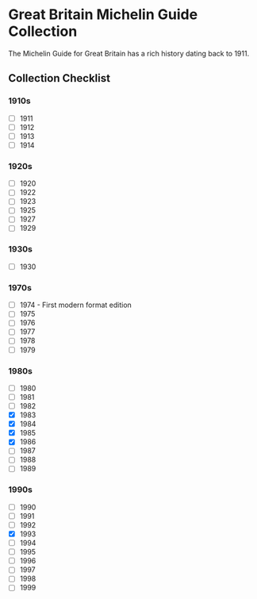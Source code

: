 # Great Britain Michelin Guide Collection

The Michelin Guide for Great Britain has a rich history dating back to 1911.

## Collection Checklist

### 1910s

- [ ] 1911
- [ ] 1912
- [ ] 1913
- [ ] 1914

### 1920s

- [ ] 1920
- [ ] 1922
- [ ] 1923
- [ ] 1925
- [ ] 1927
- [ ] 1929

### 1930s

- [ ] 1930

### 1970s

- [ ] 1974 - First modern format edition
- [ ] 1975
- [ ] 1976
- [ ] 1977
- [ ] 1978
- [ ] 1979

### 1980s

- [ ] 1980
- [ ] 1981
- [ ] 1982
- [x] 1983
- [x] 1984
- [x] 1985
- [x] 1986
- [ ] 1987
- [ ] 1988
- [ ] 1989

### 1990s

- [ ] 1990
- [ ] 1991
- [ ] 1992
- [x] 1993
- [ ] 1994
- [ ] 1995
- [ ] 1996
- [ ] 1997
- [ ] 1998
- [ ] 1999
